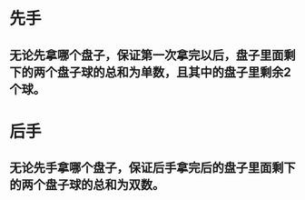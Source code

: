 # 先手
## 无论先拿哪个盘子，保证第一次拿完以后，盘子里面剩下的两个盘子球的总和为单数，且其中的盘子里剩余2个球。
# 后手
## 无论先手拿哪个盘子，保证后手拿完后的盘子里面剩下的两个盘子球的总和为双数。